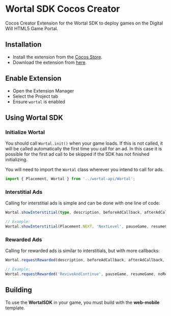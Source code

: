 # Wortal SDK Cocos Creator

Cocos Creator Extension for the Wortal SDK to deploy games on the Digital Will HTML5 Game Portal.

## Installation

- Install the extension from the <a href="https://notyet.sry">Cocos Store</a>.
- Download the extension from <a href="https://alsonothappening.lol">here</a>.

## Enable Extension

- Open the Extension Manager
- Select the Project tab
- Ensure `wortal` is enabled

## Using Wortal SDK

### Initialize Wortal

You should call `Wortal.init()` when your game loads. If this is not called, it will be called automatically the
first time you call for an ad. In this case it is possible for the first ad call to be skipped if the SDK has not
finished initializing.

You will need to import the `Wortal` class wherever you intend to call for ads.

```typescript
import { Placement, Wortal } from '../wortal-api/Wortal';
```

### Interstitial Ads

Calling for interstitial ads is simple and can be done with one line of code:

```typescript
Wortal.showInterstitial(type, description, beforeAdCallback, afterAdCallback);

// Example:
Wortal.showInterstitial(Placement.NEXT, 'NextLevel', pauseGame, resumeGame);
```

### Rewarded Ads

Calling for rewarded ads is similar to interstitials, but with more callbacks:

```typescript
Wortal.requestRewarded(description, beforeAdCallback, afterAdCallback, adDismissedCallback, adViewedCallback);

// Example:
Wortal.requestRewarded('ReviveAndContinue', pauseGame, resumeGame, noReward, rewardPlayer);
```

## Building
To use the <b>WortalSDK</b> in your game, you must build with the <b>web-mobile</b> template.